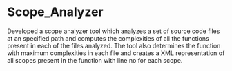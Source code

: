 Scope_Analyzer
==============

Developed a scope analyzer tool which analyzes a set of source code files at an specified path and computes the complexities of all the functions present in each of the files analyzed. The tool also determines the function with maximum complexities in each file and creates a XML representation of all scopes present in the function with line no for each scope.
